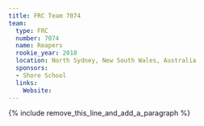 ```yaml
---
title: FRC Team 7074
team:
  type: FRC
  number: 7074
  name: Reapers
  rookie_year: 2018
  location: North Sydney, New South Wales, Australia
  sponsors:
  - Shore School
  links:
    Website:
---
```


{% include remove_this_line_and_add_a_paragraph %}